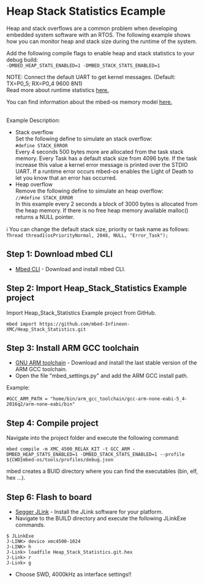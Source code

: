 # Heap Stack Statistics Ecample

Heap and stack overflows are a common problem when developing  embedded system software with an RTOS.
The following example shows how you can monitor heap and stack size during the runtime of the system.

Add the following compile flags to enable heap and stack statistics to your debug build:<br />
`-DMBED_HEAP_STATS_ENABLED=1 -DMBED_STACK_STATS_ENABLED=1`

NOTE: Connect the default UART to get kernel messages. (Default: TX=P0_5; RX=P0_4 9600 8N1)<br />
Read more about runtime statistics [here.](https://docs.mbed.com/docs/mbed-os-handbook/en/latest/advanced/runtime_stats/)<br />

You can find information about the mbed-os memory model [here.](https://os.mbed.com/docs/v5.7/reference/memory.html)<br /><br />

Example Description:
* Stack overflow<br />
Set the following define to simulate an stack overflow:<br />
`#define STACK_ERROR`<br />
Every 4 seconds 500 bytes more are allocated from the task stack memory. Every Task has a default stack size from 4096 byte.
If the task increase this value a kernel error message is printed over the STDIO UART. 
If a runtime error occurs mbed-os enables the Light of Death to let you know that an error has occurred.
* Heap overflow<br />
Remove the following define to simulate an heap overflow:<br />
`//#define STACK_ERROR`<br />
In this example every 2 seconds a block of 3000 bytes is allocated from the heap memory. If there is no free heap memory available  malloc() returns a NULL pointer.

:information_source: You can change the default stack size, priority or task name as follows:<br />
`Thread thread1(osPriorityNormal, 2048, NULL, "Error_Task");`

## Step 1: Download mbed CLI

* [Mbed CLI](https://docs.mbed.com/docs/mbed-os-handbook/en/latest/dev_tools/cli/#installing-mbed-cli) - Download and install mbed CLI.

## Step 2: Import Heap_Stack_Statistics Example project

Import Heap_Stack_Statistics Example project from GitHub.

```
mbed import https://github.com/mbed-Infineon-XMC/Heap_Stack_Statistics.git
```

## Step 3: Install ARM GCC toolchain

* [GNU ARM toolchain](https://launchpad.net/gcc-arm-embedded) - Download and install the last stable version of the ARM GCC toolchain.
* Open the file "mbed_settings.py" and add the ARM GCC install path.

Example:
```
#GCC_ARM_PATH = "home/bin/arm_gcc_toolchain/gcc-arm-none-eabi-5_4-2016q2/arm-none-eabi/bin"
```

## Step 4: Compile project

Navigate into the project folder and execute the following command:
```
mbed compile -m XMC_4500_RELAX_KIT -t GCC_ARM -DMBED_HEAP_STATS_ENABLED=1 -DMBED_STACK_STATS_ENABLED=1 --profile ${CWD}mbed-os/tools/profiles/debug.json
```
mbed creates a BUID directory where you can find the executables (bin, elf, hex ...).

## Step 6: Flash to board

* [Segger JLink](https://www.segger.com/downloads/jlink) - Install the JLink software for your platform.
* Navigate to the BUILD directory and execute the following JLinkExe commands.
```
$ JLinkExe
J-LINK> device xmc4500-1024
J-LINK> h
J-Link> loadfile Heap_Stack_Statistics.git.hex
J-Link> r
J-Link> g
```
* Choose SWD, 4000kHz as interface settings!!

